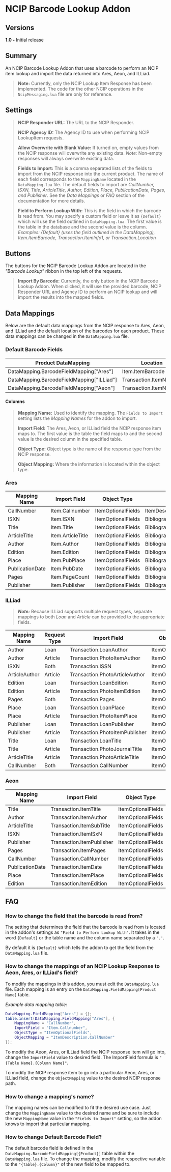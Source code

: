 # NCIP Barcode Lookup Addon

## Versions
**1.0 -** Initial release

## Summary
An NCIP Barcode Lookup Addon that uses a barcode to perform an NCIP item lookup and import the data returned into Ares, Aeon, and ILLiad.

> **Note:** Currently, only the NCIP Lookup Item Response has been implemented. The code for the other NCIP operations in the `NcipMessaging.lua` file are only for reference.

## Settings

> **NCIP Responder URL:** The URL to the NCIP Responder.
>
> **NCIP Agency ID:** The Agency ID to use when performing NCIP LookupItem requests.
>
> **Allow Overwrite with Blank Value:** If turned on, empty values from the NCIP response will overwrite any existing data. *Note:* Non-empty responses will always overwrite existing data.
>
>**Fields to Import:** This is a comma separated lists of the fields to import from the NCIP response into the current product. The name of each field corresponds to the `MappingName` located in the `DataMapping.lua` file.
>The default fields to import are *CallNumber, ISXN, Title, ArticleTitle, Author, Edition, Place, PublicationDate, Pages, and Publisher*. See the *Data Mappings*  or *FAQ* section of the documentation for more details.
>
>**Field to Perform Lookup With:** This is the field in which the barcode is read from. You may specify a custom field or leave it as `{Default}` which will use the field outlined in `DataMapping.lua`. The first value is the table in the database and the second value is the column.
>*Examples: {Default} (uses the field outlined in the DataMapping), Item.ItemBarcode, Transaction.ItemInfo1, or Transaction.Location*

## Buttons
The buttons for the NCIP Barcode Lookup Addon are located in the *"Barcode Lookup"* ribbon in the top left of the requests.

>**Import By Barcode:** Currently, the only button in the NCIP Barcode Lookup Addon. When clicked, it will use the provided barcode, NCIP Responder URL and Agency ID to perform an NCIP lookup and will import the results into the mapped fields.

## Data Mappings
Below are the default data mappings from the NCIP response to Ares, Aeon, and ILLiad and the default location of the barcodes for each product. These data mappings can be changed in the `DataMapping.lua` file.

### Default Barcode Fields
| Product DataMapping                       | Location              |
|-------------------------------------------|-----------------------|
| DataMapping.BarcodeFieldMapping["Ares"]   | Item.ItemBarcode      |
| DataMapping.BarcodeFieldMapping["ILLiad"] | Transaction.ItemNumber|
| DataMapping.BarcodeFieldMapping["Aeon"]   | Transaction.ItemNumber|

#### Columns
>**Mapping Name:** Used to identify the mapping. The `Fields to Import` setting lists the *Mapping Names* for the addon to import.
>
>**Import Field:** The Ares, Aeon, or ILLiad field the NCIP response item maps to. The first value is the table the field maps to and the second value is the desired column in the specified table.
>
>**Object Type:** Object type is the name of the response type from the NCIP response.
>
>**Object Mapping:** Where the information is located within the object type.

### Ares
| Mapping Name    | Import Field      | Object Type          | Object Mapping                                                                 |
|-----------------|-------------------|--------------------|------------------------------------------------------------------------------|
| CallNumber      | Item.Callnumber   | ItemOptionalFields | ItemDescription.CallNumber                                                   |
| ISXN            | Item.ISXN         | ItemOptionalFields | BibliographicDescription.BibliographicRecordId.BibliographicRecordIdentifier |
| Title           | Item.Title        | ItemOptionalFields | BibliographicDescription.Title                                               |
| ArticleTitle    | Item.ArticleTitle | ItemOptionalFields | BibliographicDescription.TitleOfComponent                                    |
| Author          | Item.Author       | ItemOptionalFields | BibliographicDescription.Author                                              |
| Edition         | Item.Edition      | ItemOptionalFields | BibliographicDescription.Edition                                             |
| Place           | Item.PubPlace     | ItemOptionalFields | BibliographicDescription.PlaceOfPublication                                  |
| PublicationDate | Item.PubDate      | ItemOptionalFields | BibliographicDescription.PublicationDate                                     |
| Pages           | Item.PageCount    | ItemOptionalFields | BibliographicDescription.Pagination                                          |
| Publisher       | Item.Publisher    | ItemOptionalFields | BibliographicDescription.Publisher                                           |

### ILLiad
>***Note:*** Because ILLiad supports multiple request types, separate mappings to both *Loan* and *Article* can be provided to the appropriate fields.

| Mapping Name  | Request Type | Import Field                   | Object Type          | Object Mapping                                                                 |
|---------------|--------------|--------------------------------|--------------------|------------------------------------------------------------------------------|
| Author        | Loan         | Transaction.LoanAuthor         | ItemOptionalFields | BibliographicDescription.Author                                              |
| Author        | Article      | Transaction.PhotoItemAuthor    | ItemOptionalFields | BibliographicDescription.Author                                              |
| ISXN          | Both         | Transaction.ISSN               | ItemOptionalFields | BibliographicDescription.BibliographicRecordId.BibliographicRecordIdentifier |
| ArticleAuthor | Article      | Transaction.PhotoArticleAuthor | ItemOptionalFields | BibliographicDescription.AuthorOfComponent                                   |
| Edition       | Loan         | Transaction.LoanEdition        | ItemOptionalFields | BibliographicDescription.Edition                                             |
| Edition       | Article      | Transaction.PhotoItemEdition   | ItemOptionalFields | BibliographicDescription.Edition                                             |
| Pages         | Both         | Transaction.Pages              | ItemOptionalFields | BibliographicDescription.Pagination                                          |
| Place         | Loan         | Transaction.LoanPlace          | ItemOptionalFields | BibliographicDescription.PlaceOfPublication                                  |
| Place         | Article      | Transaction.PhotoItemPlace     | ItemOptionalFields | BibliographicDescription.PlaceOfPublication                                  |
| Publisher     | Loan         | Transaction.LoanPublisher      | ItemOptionalFields | BibliographicDescription.Publisher                                           |
| Publisher     | Article      | Transaction.PhotoItemPublisher | ItemOptionalFields | BibliographicDescription.Publisher                                           |
| Title         | Loan         | Transaction.LoanTitle          | ItemOptionalFields | Transaction.LoanTitle                                                        |
| Title         | Article      | Transaction.PhotoJournalTitle  | ItemOptionalFields | Transaction.PhotoJournalTitle                                                |
| ArticleTitle  | Article      | Transaction.PhotoArticleTitle  | ItemOptionalFields | BibliographicDescription.TitleOfComponent                                    |
| CallNumber    | Both         | Transaction.CallNumber         | ItemOptionalFields | ItemDescription.CallNumber                                                   |

### Aeon
| Mapping Name    | Import Field              | Object Type          | Object Mapping                                                                 |
|-----------------|---------------------------|--------------------|------------------------------------------------------------------------------|
| Title           | Transaction.ItemTitle     | ItemOptionalFields | BibliographicDescription.Title                                               |
| Author          | Transaction.ItemAuthor    | ItemOptionalFields | BibliographicDescription.Author                                              |
| ArticleTitle    | Transaction.ItemSubTitle  | ItemOptionalFields | BibliographicDescription.TitleOfComponent                                    |
| ISXN            | Transaction.ItemISxN      | ItemOptionalFields | BibliographicDescription.BibliographicRecordId.BibliographicRecordIdentifier |
| Publisher       | Transaction.ItemPublisher | ItemOptionalFields | BibliographicDescription.Publisher                                           |
| Pages           | Transaction.ItemPages     | ItemOptionalFields | BibliographicDescription.Pagination                                          |
| CallNumber      | Transaction.CallNumber    | ItemOptionalFields | ItemDescription.CallNumber                                                   |
| PublicationDate | Transaction.ItemDate      | ItemOptionalFields | BibliographicDescription.PublicationDate                                     |
| Place           | Transaction.ItemPlace     | ItemOptionalFields | BibliographicDescription.PlaceOfPublication                                  |
| Edition         | Transaction.ItemEdition   | ItemOptionalFields | BibliographicDescription.Edition                                             |

## FAQ

### How to change the field that the barcode is read from?
The setting that determines the field that the barcode is read from is located in the addon's settings as `"Field to Perform Lookup With"`. It takes in the word `{Default}` or the table name and the column name separated by a `'.'`.

By default it is `{Default}` which tells the addon to get the field from the `DataMapping.lua` file.

### How to change the mappings of an NCIP Lookup Response to Aeon, Ares, or ILLiad's field?
To modify the mappings in this addon, you must edit the `DataMapping.lua` file. Each mapping is an entry on the `DataMapping.FieldMapping[Product Name]` table.

*Example data mapping table:*
```lua
DataMapping.FieldMapping["Ares"] = {};
table.insert(DataMapping.FieldMapping["Ares"], {
    MappingName = "CallNumber",
    ImportField = "Item.Callnumber",
    ObjectType = "ItemOptionalFields",
    ObjectMapping = "ItemDescription.CallNumber"
});
```

To modify the Aeon, Ares, or ILLiad field the NCIP response item will go into, change the `ImportField` value to desired field. The ImportField formula is `"{Table Name}.{Column Name}"`.

To modify the NCIP response item to go into a particular Aeon, Ares, or ILLiad field, change the `ObjectMapping` value to the desired NCIP response path.

### How to change a mapping's name?
The mapping names can be modified to fit the desired use case. Just change the `MappingName` value to the desired name and be sure to include the new `MappingName` value in the `"Fields to Import"` setting, so the addon knows to import that particular mapping.

### How to change Default Barcode Field?
The default barcode field is defined in the `DataMapping.BarcodeFieldMapping[{Product}]` table within the `DataMapping.lua` file. To change the mapping, modify the respective variable to the `"{Table}.{Column}"` of the new field to be mapped to.
